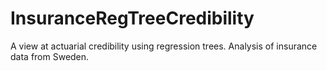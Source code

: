 # InsuranceRegTreeCredibility
A view at actuarial credibility using regression trees. Analysis of insurance data from Sweden.
